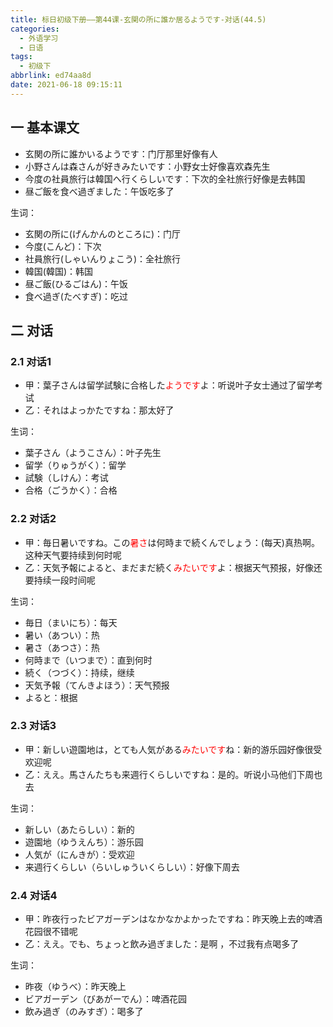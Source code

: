 ```yaml
---
title: 标日初级下册——第44课-玄関の所に誰か居るようです-对话(44.5)
categories:
  - 外语学习
  - 日语
tags:
  - 初级下
abbrlink: ed74aa8d
date: 2021-06-18 09:15:11
---
```

## 一 基本课文

* 玄関の所に誰かいるようです：门厅那里好像有人
* 小野さんは森さんが好きみたいです：小野女士好像喜欢森先生
* 今度の社員旅行は韓国へ行くらしいです：下次的全社旅行好像是去韩国
* 昼ご飯を食べ過ぎました：午饭吃多了

<!--more-->

生词：

* 玄関の所に(げんかんのところに)：门厅
* 今度(こんど)：下次
* 社員旅行(しゃいんりょこう)：全社旅行
* 韓国(韓国)：韩国
* 昼ご飯(ひるごはん)：午饭
* 食べ過ぎ(たべすぎ)：吃过

## 二 对话

### 2.1  对话1

* 甲：葉子さんは留学試験に合格した<font color=red>ようです</font>よ：听说叶子女士通过了留学考试
* 乙：それはよっかたですね：那太好了

生词：

* 葉子さん（ようこさん）：叶子先生
* 留学（りゅうがく）：留学
* 試験（しけん）：考试
* 合格（ごうかく）：合格

### 2.2 对话2

* 甲：毎日暑いですね。この<font color=red>暑さ</font>は何時まで続くんでしょう：(每天)真热啊。这种天气要持续到何时呢
* 乙：天気予報によると、まだまだ続く<font color=red>みたいです</font>よ：根据天气预报，好像还要持续一段时间呢

生词：

* 毎日（まいにち）：每天
* 暑い（あつい）：热
* 暑さ（あつさ）：热
* 何時まで（いつまで）：直到何时
* 続く（つづく）：持续，继续
* 天気予報（てんきよほう）：天气预报
* よると：根据

### 2.3 对话3

* 甲：新しい遊園地は，とても人気がある<font color=red>みたいです</font>ね：新的游乐园好像很受欢迎呢
* 乙：ええ。馬さんたちも来週行くらしいですね：是的。听说小马他们下周也去

生词：

* 新しい（あたらしい）：新的
* 遊園地（ゆうえんち）：游乐园
* 人気が（にんきが）：受欢迎
* 来週行くらしい（らいしゅういくらしい）：好像下周去

### 2.4 对话4

* 甲：昨夜行ったビアガーデンはなかなかよかったですね：昨天晚上去的啤酒花园很不错呢
* 乙：ええ。でも、ちょっと飲み過ぎました：是啊 ，不过我有点喝多了

生词：

* 昨夜（ゆうべ）：昨天晚上
* ビアガーデン（びあがーでん）：啤酒花园
* 飲み過ぎ（のみすぎ）：喝多了

